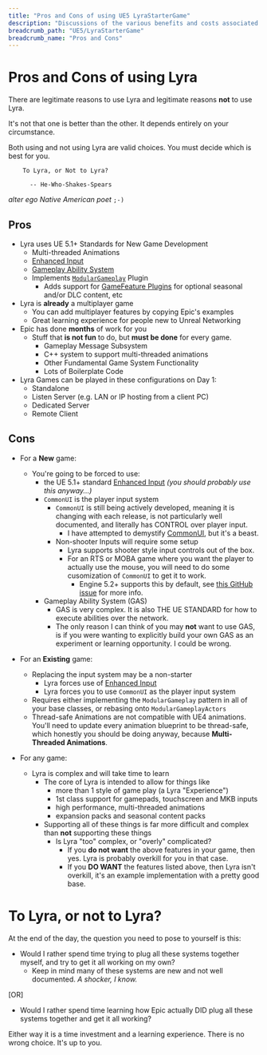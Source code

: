 ```yaml
---
title: "Pros and Cons of using UE5 LyraStarterGame"
description: "Discussions of the various benefits and costs associated with game dev using Unreal Engine (UE5) LyraStarterGame"
breadcrumb_path: "UE5/LyraStarterGame"
breadcrumb_name: "Pros and Cons"
---
```


# Pros and Cons of using Lyra

There are legitimate reasons to use Lyra and legitimate reasons **not** to use Lyra.

It's not that one is better than the other.  It depends entirely on your circumstance.

Both using and not using Lyra are valid choices.  You must decide which is best for you.

```text
    To Lyra, or Not to Lyra?

      -- He-Who-Shakes-Spears
```

*alter ego Native American poet*  `;-)`


## Pros

- Lyra uses UE 5.1+ Standards for New Game Development
  - Multi-threaded Animations
  - [Enhanced Input](/UE5/EnhancedInput/)
  - [Gameplay Ability System](/UE5/GameplayAbilitySystem/)
  - Implements [`ModularGameplay`](/UE5/ModularGameplay/) Plugin
    - Adds support for [GameFeature Plugins](/UE5/GameFeatures/) for optional seasonal and/or DLC content, etc
- Lyra is **already** a multiplayer game
  - You can add multiplayer features by copying Epic's examples
  - Great learning experience for people new to Unreal Networking
- Epic has done **months** of work for you
  - Stuff that **is not fun** to do, but **must be done** for every game.
    - Gameplay Message Subsystem
    - C++ system to support multi-threaded animations
    - Other Fundamental Game System Functionality
    - Lots of Boilerplate Code
- Lyra Games can be played in these configurations on Day 1:
  - Standalone
  - Listen Server (e.g. LAN or IP hosting from a client PC)
  - Dedicated Server
  - Remote Client


## Cons

- For a **New** game:
    - You're going to be forced to use:
      - the UE 5.1+ standard [Enhanced Input](/UE5/EnhancedInput/) *(you should probably use this anyway...)*
      - `CommonUI` is the player input system
          - `CommonUI` is still being actively developed, meaning it is changing
            with each release, is not particularly well documented,
            and literally has CONTROL over player input.
            - I have attempted to demystify [CommonUI](/UE5/CommonUI/), but it's a beast.
          - Non-shooter Inputs will require some setup
            - Lyra supports shooter style input controls out of the box.
            - For an RTS or MOBA game where you want the player to actually use the mouse,
              you will need to do some cusomization of `CommonUI` to get it to work.
              - Engine 5.2+ supports this by default, see [this GitHub issue](https://github.com/x157/x157.github.io/issues/14) for more info.
      - Gameplay Ability System (GAS)
        - GAS is very complex. It is also THE UE STANDARD for how to execute abilities over the network.
        - The only reason I can think of you may **not** want to use GAS, is if you were wanting to explicitly build your own GAS as an experiment or learning opportunity.  I could be wrong.

- For an **Existing** game:
  - Replacing the input system may be a non-starter
    - Lyra forces use of [Enhanced Input](/UE5/EnhancedInput/)
    - Lyra forces you to use `CommonUI` as the player input system
  - Requires either implementing the `ModularGameplay` pattern in all of your base classes, or rebasing onto `ModularGameplayActors`
  - Thread-safe Animations are not compatible with UE4 animations.
    You'll need to update every animation blueprint to be thread-safe,
    which honestly you should be doing anyway, because **Multi-Threaded Animations**.

- For any game:
  - Lyra is complex and will take time to learn
    - The core of Lyra is intended to allow for things like
      - more than 1 style of game play (a Lyra "Experience")
      - 1st class support for gamepads, touchscreen and MKB inputs
      - high performance, multi-threaded animations
      - expansion packs and seasonal content packs
    - Supporting all of these things is far more difficult and complex than **not** supporting these things
      - Is Lyra "too" complex, or "overly" complicated?
        - If you **do not want** the above features in your game, then yes. Lyra is probably overkill for you in that case.
        - If you **DO WANT** the features listed above, then Lyra isn't overkill, it's an example implementation with a pretty good base.

# To Lyra, or not to Lyra?

At the end of the day, the question you need to pose to yourself is this:

- Would I rather spend time trying to plug all these systems together myself, and try to get it all working on my own?
  - Keep in mind many of these systems are new and not well documented. *A shocker, I know.*

[OR]

- Would I rather spend time learning how Epic actually DID plug all these systems together and get it all working?

Either way it is a time investment and a learning experience.  There is no wrong choice.
It's up to you.
